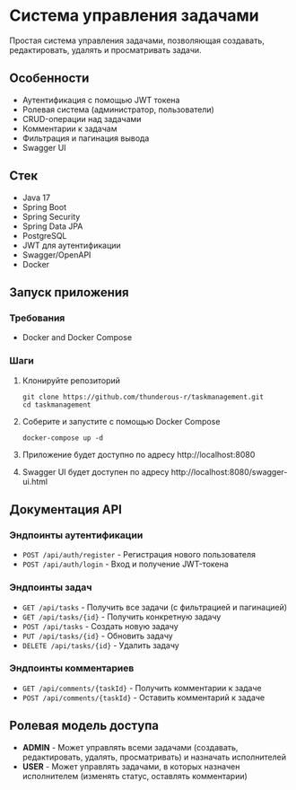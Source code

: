 # Система управления задачами

Простая система управления задачами, позволяющая создавать, редактировать, удалять и просматривать задачи.

## Особенности

- Аутентификация с помощью JWT токена
- Ролевая система (администратор, пользователи)
- CRUD-операции над задачами
- Комментарии к задачам
- Фильтрация и пагинация вывода
- Swagger UI

## Стек

- Java 17
- Spring Boot
- Spring Security
- Spring Data JPA
- PostgreSQL
- JWT для аутентификации
- Swagger/OpenAPI
- Docker

## Запуск приложения

### Требования

- Docker and Docker Compose

### Шаги

1. Клонируйте репозиторий
   ```
   git clone https://github.com/thunderous-r/taskmanagement.git
   cd taskmanagement
   ```

2. Соберите и запустите с помощью Docker Compose
   ```
   docker-compose up -d
   ```

3. Приложение будет доступно по адресу http://localhost:8080
4. Swagger UI будет доступен по адресу http://localhost:8080/swagger-ui.html

## Документация API

### Эндпоинты аутентификации

- `POST /api/auth/register` - Регистрация нового пользователя
- `POST /api/auth/login` - Вход и получение JWT-токена

### Эндпоинты задач

- `GET /api/tasks` - Получить все задачи (с фильтрацией и пагинацией)
- `GET /api/tasks/{id}` - Получить конкретную задачу
- `POST /api/tasks` - Создать новую задачу
- `PUT /api/tasks/{id}` - Обновить задачу
- `DELETE /api/tasks/{id}` - Удалить задачу

### Эндпоинты комментариев

- `GET /api/comments/{taskId}` - Получить комментарии к задаче
- `POST /api/comments/{taskId}` - Оставить комментарий к задаче

## Ролевая модель доступа

- **ADMIN** - Может управлять всеми задачами (создавать, редактировать, удалять, просматривать) и назначать исполнителей
- **USER** - Может управлять задачами, в которых назначен исполнителем (изменять статус, оставлять комментарии)
